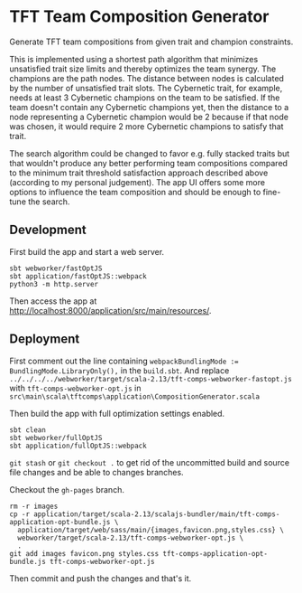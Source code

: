 # TFT Team Composition Generator

Generate TFT team compositions from given trait and champion constraints.

This is implemented using a shortest path algorithm that minimizes unsatisfied trait size limits and thereby optimizes the team synergy.
The champions are the path nodes.
The distance between nodes is calculated by the number of unsatisfied trait slots.
The Cybernetic trait, for example, needs at least 3 Cybernetic champions on the team to be satisfied.
If the team doesn't contain any Cybernetic champions yet, then the distance to a node representing a Cybernetic champion would be 2 because if that node was chosen, it would require 2 more Cybernetic champions to satisfy that trait.

The search algorithm could be changed to favor e.g. fully stacked traits but that wouldn't produce any better performing team compositions compared to the minimum trait threshold satisfaction approach described above (according to my personal judgement).
The app UI offers some more options to influence the team composition and should be enough to fine-tune the search.

 
## Development

First build the app and start a web server.

```shell script
sbt webworker/fastOptJS
sbt application/fastOptJS::webpack
python3 -m http.server
```

Then access the app at [http://localhost:8000/application/src/main/resources/](http://localhost:8000/application/src/main/resources/).


## Deployment

First comment out the line containing `webpackBundlingMode := BundlingMode.LibraryOnly(),` in the `build.sbt`.
And replace `../../../../webworker/target/scala-2.13/tft-comps-webworker-fastopt.js` with `tft-comps-webworker-opt.js` in `src\main\scala\tftcomps\application\CompositionGenerator.scala`

Then build the app with full optimization settings enabled.

```shell script
sbt clean
sbt webworker/fullOptJS
sbt application/fullOptJS::webpack
```

`git stash` or `git checkout .` to get rid of the uncommitted build and source file changes and be able to changes branches.

Checkout the `gh-pages` branch.

```shell script
rm -r images
cp -r application/target/scala-2.13/scalajs-bundler/main/tft-comps-application-opt-bundle.js \
  application/target/web/sass/main/{images,favicon.png,styles.css} \
  webworker/target/scala-2.13/tft-comps-webworker-opt.js \
  .
git add images favicon.png styles.css tft-comps-application-opt-bundle.js tft-comps-webworker-opt.js
```

Then commit and push the changes and that's it.

